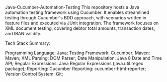 Java-Cucumber-Automation-Testing
This repository hosts a Java automation testing framework using Cucumber. It enables streamlined testing through Cucumber's BDD approach, with scenarios written in feature files and executed via JUnit integration. The framework focuses on XML document testing, covering debtor total amounts, transaction dates, and IBAN validity.


Tech Stack Summary:

Programming Language: Java;
Testing Framework: Cucumber;
Maven: Maven;
XML Parsing: DOM Parser;
Date Manipulation: Java 8 Date and Time API;
Regular Expressions: Java Regular Expressions (java.util.regex package);
Reporting: Cucumber Reporting: cucumber-html-reporter;
Version Control System: Git;


